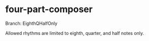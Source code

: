 # four-part-composer
Branch: EighthQHalfOnly

Allowed rhythms are limited to eighth, quarter, and half notes only.
